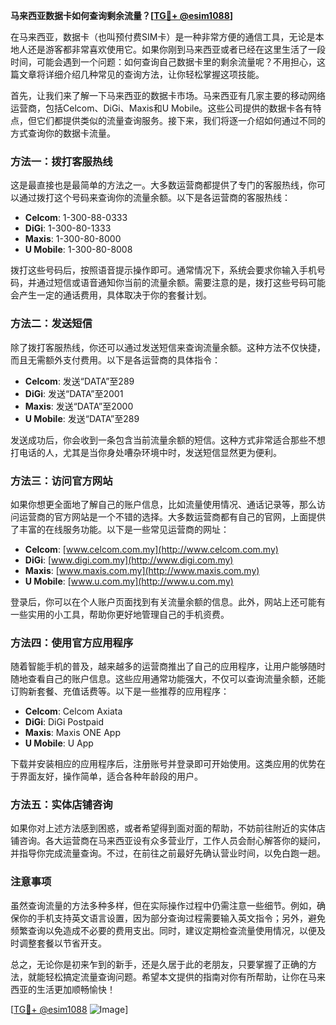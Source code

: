 **马来西亚数据卡如何查询剩余流量？[[TG💪+ @esim1088](https://t.me/s/esim1088)]**

在马来西亚，数据卡（也叫预付费SIM卡）是一种非常方便的通信工具，无论是本地人还是游客都非常喜欢使用它。如果你刚到马来西亚或者已经在这里生活了一段时间，可能会遇到一个问题：如何查询自己数据卡里的剩余流量呢？不用担心，这篇文章将详细介绍几种常见的查询方法，让你轻松掌握这项技能。

首先，让我们来了解一下马来西亚的数据卡市场。马来西亚有几家主要的移动网络运营商，包括Celcom、DiGi、Maxis和U Mobile。这些公司提供的数据卡各有特点，但它们都提供类似的流量查询服务。接下来，我们将逐一介绍如何通过不同的方式查询你的数据卡流量。

### 方法一：拨打客服热线

这是最直接也是最简单的方法之一。大多数运营商都提供了专门的客服热线，你可以通过拨打这个号码来查询你的流量余额。以下是各运营商的客服热线：

- **Celcom**: 1-300-88-0333
- **DiGi**: 1-300-80-1333
- **Maxis**: 1-300-80-8000
- **U Mobile**: 1-300-80-8008

拨打这些号码后，按照语音提示操作即可。通常情况下，系统会要求你输入手机号码，并通过短信或语音通知你当前的流量余额。需要注意的是，拨打这些号码可能会产生一定的通话费用，具体取决于你的套餐计划。

### 方法二：发送短信

除了拨打客服热线，你还可以通过发送短信来查询流量余额。这种方法不仅快捷，而且无需额外支付费用。以下是各运营商的具体指令：

- **Celcom**: 发送“DATA”至289
- **DiGi**: 发送“DATA”至2001
- **Maxis**: 发送“DATA”至2000
- **U Mobile**: 发送“DATA”至289

发送成功后，你会收到一条包含当前流量余额的短信。这种方式非常适合那些不想打电话的人，尤其是当你身处嘈杂环境中时，发送短信显然更为便利。

### 方法三：访问官方网站

如果你想更全面地了解自己的账户信息，比如流量使用情况、通话记录等，那么访问运营商的官方网站是一个不错的选择。大多数运营商都有自己的官网，上面提供了丰富的在线服务功能。以下是一些常见运营商的网址：

- **Celcom**: [www.celcom.com.my](http://www.celcom.com.my)
- **DiGi**: [www.digi.com.my](http://www.digi.com.my)
- **Maxis**: [www.maxis.com.my](http://www.maxis.com.my)
- **U Mobile**: [www.u.com.my](http://www.u.com.my)

登录后，你可以在个人账户页面找到有关流量余额的信息。此外，网站上还可能有一些实用的小工具，帮助你更好地管理自己的手机资费。

### 方法四：使用官方应用程序

随着智能手机的普及，越来越多的运营商推出了自己的应用程序，让用户能够随时随地查看自己的账户信息。这些应用通常功能强大，不仅可以查询流量余额，还能订购新套餐、充值话费等。以下是一些推荐的应用程序：

- **Celcom**: Celcom Axiata
- **DiGi**: DiGi Postpaid
- **Maxis**: Maxis ONE App
- **U Mobile**: U App

下载并安装相应的应用程序后，注册账号并登录即可开始使用。这类应用的优势在于界面友好，操作简单，适合各种年龄段的用户。

### 方法五：实体店铺咨询

如果你对上述方法感到困惑，或者希望得到面对面的帮助，不妨前往附近的实体店铺咨询。各大运营商在马来西亚设有众多营业厅，工作人员会耐心解答你的疑问，并指导你完成流量查询。不过，在前往之前最好先确认营业时间，以免白跑一趟。

### 注意事项

虽然查询流量的方法多种多样，但在实际操作过程中仍需注意一些细节。例如，确保你的手机支持英文语言设置，因为部分查询过程需要输入英文指令；另外，避免频繁查询以免造成不必要的费用支出。同时，建议定期检查流量使用情况，以便及时调整套餐以节省开支。

总之，无论你是初来乍到的新手，还是久居于此的老朋友，只要掌握了正确的方法，就能轻松搞定流量查询问题。希望本文提供的指南对你有所帮助，让你在马来西亚的生活更加顺畅愉快！

[[TG💪+ @esim1088](https://t.me/s/esim1088) ![Image](https://i.postimg.cc/4NQfJmqS/Snipaste-2025-05-13-00-14-12.png)]